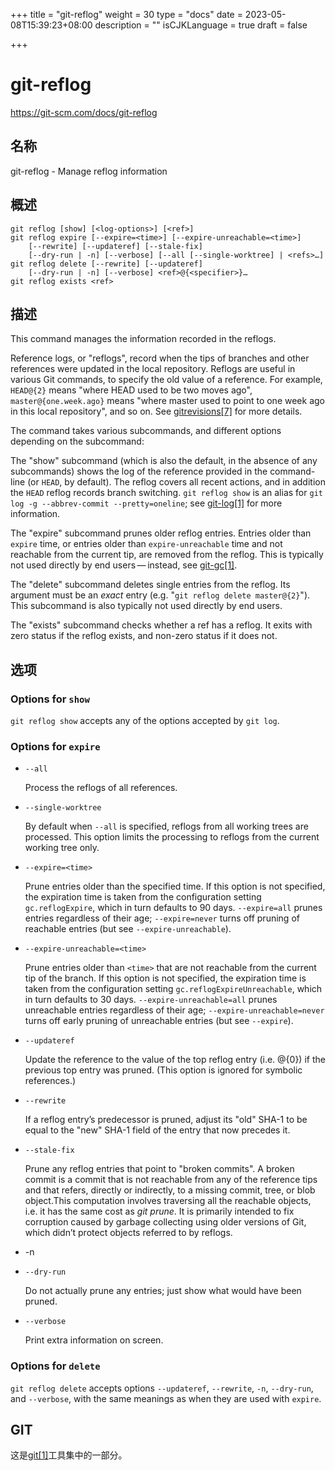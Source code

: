 +++
title = "git-reflog"
weight = 30
type = "docs"
date = 2023-05-08T15:39:23+08:00
description = ""
isCJKLanguage = true
draft = false

+++

# git-reflog

https://git-scm.com/docs/git-reflog

## 名称

git-reflog - Manage reflog information

## 概述

```
git reflog [show] [<log-options>] [<ref>]
git reflog expire [--expire=<time>] [--expire-unreachable=<time>]
	[--rewrite] [--updateref] [--stale-fix]
	[--dry-run | -n] [--verbose] [--all [--single-worktree] | <refs>…]
git reflog delete [--rewrite] [--updateref]
	[--dry-run | -n] [--verbose] <ref>@{<specifier>}…
git reflog exists <ref>
```

## 描述

This command manages the information recorded in the reflogs.

Reference logs, or "reflogs", record when the tips of branches and other references were updated in the local repository. Reflogs are useful in various Git commands, to specify the old value of a reference. For example, `HEAD@{2}` means "where HEAD used to be two moves ago", `master@{one.week.ago}` means "where master used to point to one week ago in this local repository", and so on. See [gitrevisions[7]](../../7/gitrevisions) for more details.

The command takes various subcommands, and different options depending on the subcommand:

The "show" subcommand (which is also the default, in the absence of any subcommands) shows the log of the reference provided in the command-line (or `HEAD`, by default). The reflog covers all recent actions, and in addition the `HEAD` reflog records branch switching. `git reflog show` is an alias for `git log -g --abbrev-commit --pretty=oneline`; see [git-log[1]](../git-log) for more information.

The "expire" subcommand prunes older reflog entries. Entries older than `expire` time, or entries older than `expire-unreachable` time and not reachable from the current tip, are removed from the reflog. This is typically not used directly by end users — instead, see [git-gc[1]](../git-gc).

The "delete" subcommand deletes single entries from the reflog. Its argument must be an *exact* entry (e.g. "`git reflog delete master@{2}`"). This subcommand is also typically not used directly by end users.

The "exists" subcommand checks whether a ref has a reflog. It exits with zero status if the reflog exists, and non-zero status if it does not.

## 选项

### Options for `show`

`git reflog show` accepts any of the options accepted by `git log`.

### Options for `expire`

- `--all`

  Process the reflogs of all references.

- `--single-worktree`

  By default when `--all` is specified, reflogs from all working trees are processed. This option limits the processing to reflogs from the current working tree only.

- `--expire=<time>`

  Prune entries older than the specified time. If this option is not specified, the expiration time is taken from the configuration setting `gc.reflogExpire`, which in turn defaults to 90 days. `--expire=all` prunes entries regardless of their age; `--expire=never` turns off pruning of reachable entries (but see `--expire-unreachable`).

- `--expire-unreachable=<time>`

  Prune entries older than `<time>` that are not reachable from the current tip of the branch. If this option is not specified, the expiration time is taken from the configuration setting `gc.reflogExpireUnreachable`, which in turn defaults to 30 days. `--expire-unreachable=all` prunes unreachable entries regardless of their age; `--expire-unreachable=never` turns off early pruning of unreachable entries (but see `--expire`).

- `--updateref`

  Update the reference to the value of the top reflog entry (i.e. <ref>@{0}) if the previous top entry was pruned. (This option is ignored for symbolic references.)

- `--rewrite`

  If a reflog entry’s predecessor is pruned, adjust its "old" SHA-1 to be equal to the "new" SHA-1 field of the entry that now precedes it.

- `--stale-fix`

  Prune any reflog entries that point to "broken commits". A broken commit is a commit that is not reachable from any of the reference tips and that refers, directly or indirectly, to a missing commit, tree, or blob object.This computation involves traversing all the reachable objects, i.e. it has the same cost as *git prune*. It is primarily intended to fix corruption caused by garbage collecting using older versions of Git, which didn’t protect objects referred to by reflogs.

- -n

- `--dry-run`

  Do not actually prune any entries; just show what would have been pruned.

- `--verbose`

  Print extra information on screen.

### Options for `delete`

`git reflog delete` accepts options `--updateref`, `--rewrite`, `-n`, `--dry-run`, and `--verbose`, with the same meanings as when they are used with `expire`.

## GIT

  这是[git[1]](../../Git)工具集中的一部分。